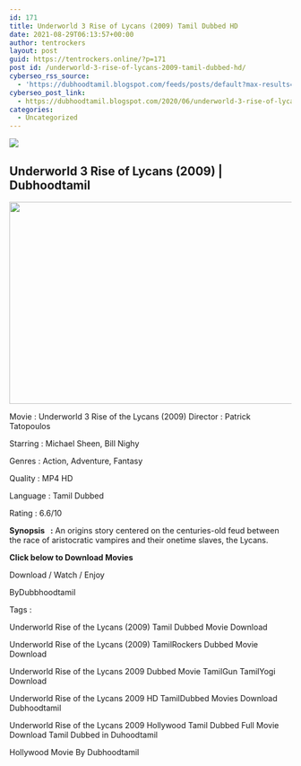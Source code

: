 ```yaml
---
id: 171
title: Underworld 3 Rise of Lycans (2009) Tamil Dubbed HD
date: 2021-08-29T06:13:57+00:00
author: tentrockers
layout: post
guid: https://tentrockers.online/?p=171
post id: /underworld-3-rise-of-lycans-2009-tamil-dubbed-hd/
cyberseo_rss_source:
  - 'https://dubhoodtamil.blogspot.com/feeds/posts/default?max-results=150&start-index=301'
cyberseo_post_link:
  - https://dubhoodtamil.blogspot.com/2020/06/underworld-3-rise-of-lycans-tamil.html
categories:
  - Uncategorized
---
```

<div class="media_block">
  <img src="https://1.bp.blogspot.com/-AXmZHRDLHKg/XuH7BNDhSgI/AAAAAAAABa4/5qK2Qi0XwC8g2ee3a5u98Tf1YJFIAM_tACNcBGAsYHQ/s72-c/3zgbcT.jpg" class="media_thumbnail" />
</div>

## <span>Underworld 3 Rise of Lycans (2009) | Dubhoodtamil</span>



<div class="separator">
  <a href="https://1.bp.blogspot.com/-AXmZHRDLHKg/XuH7BNDhSgI/AAAAAAAABa4/5qK2Qi0XwC8g2ee3a5u98Tf1YJFIAM_tACNcBGAsYHQ/s1600/3zgbcT.jpg" imageanchor="1"><img loading="lazy" border="0" data-original-height="900" data-original-width="1600" height="360" src="https://1.bp.blogspot.com/-AXmZHRDLHKg/XuH7BNDhSgI/AAAAAAAABa4/5qK2Qi0XwC8g2ee3a5u98Tf1YJFIAM_tACNcBGAsYHQ/s640/3zgbcT.jpg" width="640" /></a>
</div>

<span>Movie<span> </span>:<span> </span>Underworld 3 Rise of the Lycans (2009) Director<span> </span>:<span> </span>Patrick Tatopoulos</span>

<span>Starring<span> </span>:<span> </span>Michael Sheen, Bill Nighy</span>

<span>Genres<span> </span>:<span> </span>Action, Adventure, Fantasy</span>

<span>Quality<span> </span>:<span> </span>MP4 HD</span>

<span>Language</span> <span></span><span>:</span> <span></span><span>Tamil Dubbed</span>

<span>Rating</span> <span></span><span>:</span> <span></span><span>6.6/10</span>

<span><b>Synopsis&nbsp; &nbsp;:</b> An origins story centered on the centuries-old feud between the race of aristocratic vampires and their onetime slaves, the Lycans.</span>

<span><b>Click below to Download Movies</b></span>

<span>Download / Watch / Enjoy</span>

<span>ByDubbhoodtamil</span>

<span>Tags :</span>

<span>Underworld Rise of the Lycans (2009) Tamil Dubbed Movie Download</span>

<span>Underworld Rise of the Lycans (2009) TamilRockers Dubbed Movie Download</span>

<span>Underworld Rise of the Lycans 2009 Dubbed Movie TamilGun TamilYogi Download</span>

<span>Underworld Rise of the Lycans 2009 HD TamilDubbed Movies Download Dubhoodtamil</span>

<span>Underworld Rise of the Lycans 2009 Hollywood Tamil Dubbed Full Movie Download Tamil Dubbed in Duhoodtamil</span>

<span>Hollywood Movie By Dubhoodtamil</span>